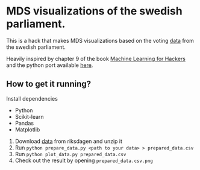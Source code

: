 MDS visualizations of the swedish parliament.
=============================
This is a hack that makes MDS visualizations based on the voting [data](http://data.riksdagen.se/Data/Voteringar/) from the swedish parliament.

Heavily inspired by chapter 9 of the book [Machine Learning for Hackers](http://shop.oreilly.com/product/0636920018483.do) and the python port available [here](http://nbviewer.ipython.org/urls/raw.github.com/carljv/Will_it_Python/master/MLFH/ch9/ch9.ipynb).

How to get it running?
----------------------
Install dependencies
* Python
* Scikit-learn
* Pandas
* Matplotlib

1. Download [data](http://data.riksdagen.se/Data/Voteringar/) from riksdagen and unzip it
2. Run `python prepare_data.py <path to your data> > prepared_data.csv`
3. Run `python plot_data.py prepared_data.csv`
4. Check out the result by opening `prepared_data.csv.png`
 
